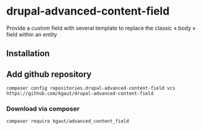 # drupal-advanced-content-field
Provide a custom field with several template to replace the classic « body » field within an entity

## Installation

## Add github repository
```
composer config repositories.drupal-advanced-content-field vcs https://github.com/kgaut/drupal-advanced-content-field
```
### Download via composer
```
composer require kgaut/advanced_content_field
```
